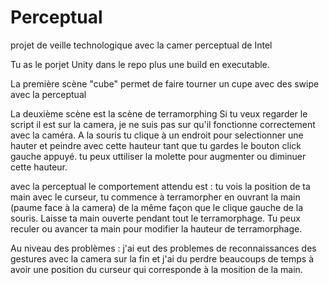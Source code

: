 Perceptual
==========

projet de veille technologique avec la camer perceptual de Intel

Tu as le porjet Unity dans le repo plus une build en executable.

La première scène "cube" permet de faire tourner un cupe avec des swipe avec la perceptual

La deuxième scène est la scène de terramorphing
Si tu veux regarder le script il est sur la camera, je ne suis pas sur qu'il fonctionne correctement avec la caméra.
A la souris tu clique à un endroit pour selectionner une hauter et peindre avec cette hauteur tant que tu gardes le bouton click gauche appuyé. tu peux uttiliser la molette pour augmenter ou diminuer cette hauteur.

avec la perceptual le comportement attendu est :
tu vois la position de ta main avec le curseur, tu commence à terramorpher en ouvrant la main (paume face à la camera) de la même façon que le clique gauche de la souris.
Laisse ta main ouverte pendant tout le terramorphage.
Tu peux reculer ou avancer ta main pour modifier la hauteur de terramorphage.

Au niveau des problèmes : j'ai eut des problemes de reconnaissances des gestures avec la camera sur la fin et j'ai du perdre beaucoups de temps à avoir une position du curseur qui corresponde à la mosition de la main.
